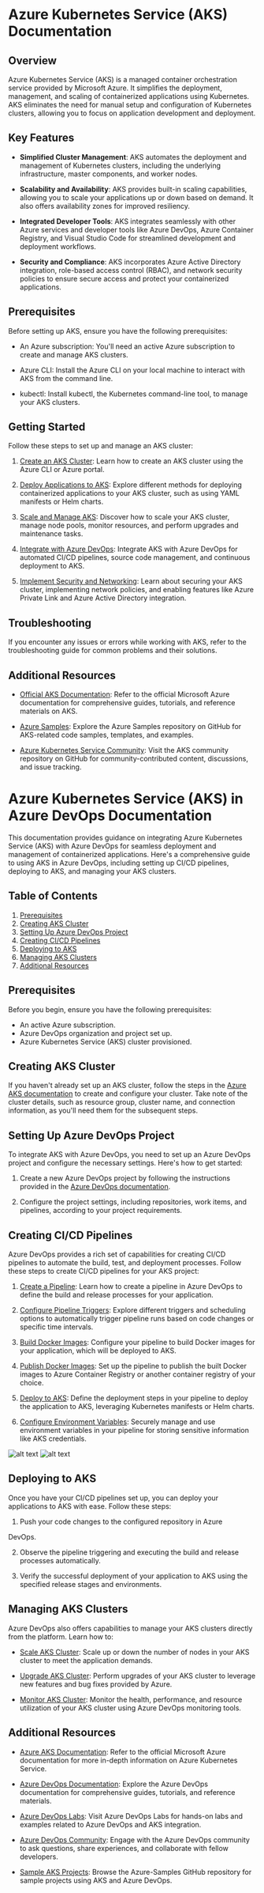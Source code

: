 

# Azure Kubernetes Service (AKS) Documentation



## Overview

Azure Kubernetes Service (AKS) is a managed container orchestration service provided by Microsoft Azure. It simplifies the deployment, management, and scaling of containerized applications using Kubernetes. AKS eliminates the need for manual setup and configuration of Kubernetes clusters, allowing you to focus on application development and deployment.

## Key Features

- **Simplified Cluster Management**: AKS automates the deployment and management of Kubernetes clusters, including the underlying infrastructure, master components, and worker nodes.

- **Scalability and Availability**: AKS provides built-in scaling capabilities, allowing you to scale your applications up or down based on demand. It also offers availability zones for improved resiliency.

- **Integrated Developer Tools**: AKS integrates seamlessly with other Azure services and developer tools like Azure DevOps, Azure Container Registry, and Visual Studio Code for streamlined development and deployment workflows.

- **Security and Compliance**: AKS incorporates Azure Active Directory integration, role-based access control (RBAC), and network security policies to ensure secure access and protect your containerized applications.

## Prerequisites

Before setting up AKS, ensure you have the following prerequisites:

- An Azure subscription: You'll need an active Azure subscription to create and manage AKS clusters.

- Azure CLI: Install the Azure CLI on your local machine to interact with AKS from the command line.

- kubectl: Install kubectl, the Kubernetes command-line tool, to manage your AKS clusters.

## Getting Started

Follow these steps to set up and manage an AKS cluster:

1. [Create an AKS Cluster](docs/create-cluster.md): Learn how to create an AKS cluster using the Azure CLI or Azure portal.

2. [Deploy Applications to AKS](docs/deploy-applications.md): Explore different methods for deploying containerized applications to your AKS cluster, such as using YAML manifests or Helm charts.

3. [Scale and Manage AKS](docs/manage-cluster.md): Discover how to scale your AKS cluster, manage node pools, monitor resources, and perform upgrades and maintenance tasks.

4. [Integrate with Azure DevOps](docs/integrate-devops.md): Integrate AKS with Azure DevOps for automated CI/CD pipelines, source code management, and continuous deployment to AKS.

5. [Implement Security and Networking](docs/security-networking.md): Learn about securing your AKS cluster, implementing network policies, and enabling features like Azure Private Link and Azure Active Directory integration.

## Troubleshooting

If you encounter any issues or errors while working with AKS, refer to the troubleshooting guide for common problems and their solutions.

## Additional Resources

- [Official AKS Documentation](https://docs.microsoft.com/azure/aks/): Refer to the official Microsoft Azure documentation for comprehensive guides, tutorials, and reference materials on AKS.

- [Azure Samples](https://github.com/Azure-Samples/): Explore the Azure Samples repository on GitHub for AKS-related code samples, templates, and examples.

- [Azure Kubernetes Service Community](https://github.com/Azure/AKS): Visit the AKS community repository on GitHub for community-contributed content, discussions, and issue tracking.

# Azure Kubernetes Service (AKS) in Azure DevOps Documentation

This documentation provides guidance on integrating Azure Kubernetes Service (AKS) with Azure DevOps for seamless deployment and management of containerized applications. Here's a comprehensive guide to using AKS in Azure DevOps, including setting up CI/CD pipelines, deploying to AKS, and managing your AKS clusters.

## Table of Contents

1. [Prerequisites](#prerequisites)
2. [Creating AKS Cluster](#creating-aks-cluster)
3. [Setting Up Azure DevOps Project](#setting-up-azure-devops-project)
4. [Creating CI/CD Pipelines](#creating-ci-cd-pipelines)
5. [Deploying to AKS](#deploying-to-aks)
6. [Managing AKS Clusters](#managing-aks-clusters)
7. [Additional Resources](#additional-resources)

## Prerequisites

Before you begin, ensure you have the following prerequisites:

- An active Azure subscription.
- Azure DevOps organization and project set up.
- Azure Kubernetes Service (AKS) cluster provisioned.

## Creating AKS Cluster

If you haven't already set up an AKS cluster, follow the steps in the [Azure AKS documentation](https://docs.microsoft.com/azure/aks/) to create and configure your cluster. Take note of the cluster details, such as resource group, cluster name, and connection information, as you'll need them for the subsequent steps.

## Setting Up Azure DevOps Project

To integrate AKS with Azure DevOps, you need to set up an Azure DevOps project and configure the necessary settings. Here's how to get started:

1. Create a new Azure DevOps project by following the instructions provided in the [Azure DevOps documentation](https://docs.microsoft.com/azure/devops/organizations/projects/create-project?view=azure-devops-rest-7.1).

2. Configure the project settings, including repositories, work items, and pipelines, according to your project requirements.

## Creating CI/CD Pipelines

Azure DevOps provides a rich set of capabilities for creating CI/CD pipelines to automate the build, test, and deployment processes. Follow these steps to create CI/CD pipelines for your AKS project:

1. [Create a Pipeline](docs/create-pipeline.md): Learn how to create a pipeline in Azure DevOps to define the build and release processes for your application.

2. [Configure Pipeline Triggers](docs/pipeline-triggers.md): Explore different triggers and scheduling options to automatically trigger pipeline runs based on code changes or specific time intervals.

3. [Build Docker Images](docs/build-docker-images.md): Configure your pipeline to build Docker images for your application, which will be deployed to AKS.

4. [Publish Docker Images](docs/publish-docker-images.md): Set up the pipeline to publish the built Docker images to Azure Container Registry or another container registry of your choice.

5. [Deploy to AKS](docs/deploy-to-aks.md): Define the deployment steps in your pipeline to deploy the application to AKS, leveraging Kubernetes manifests or Helm charts.

6. [Configure Environment Variables](docs/configure-environment-variables.md): Securely manage and use environment variables in your pipeline for storing sensitive information like AKS credentials.

![alt text](https://github.com/jaiswaladi246/30-Days-Of-DevOps/blob/main/Images/10.png?raw=true)
![alt text](https://github.com/jaiswaladi246/30-Days-Of-DevOps/blob/main/Images/11.png?raw=true)

## Deploying to AKS

Once you have your CI/CD pipelines set up, you can deploy your applications to AKS with ease. Follow these steps:

1. Push your code changes to the configured repository in Azure

 DevOps.

2. Observe the pipeline triggering and executing the build and release processes automatically.

3. Verify the successful deployment of your application to AKS using the specified release stages and environments.

## Managing AKS Clusters

Azure DevOps also offers capabilities to manage your AKS clusters directly from the platform. Learn how to:

- [Scale AKS Cluster](docs/scale-aks-cluster.md): Scale up or down the number of nodes in your AKS cluster to meet the application demands.

- [Upgrade AKS Cluster](docs/upgrade-aks-cluster.md): Perform upgrades of your AKS cluster to leverage new features and bug fixes provided by Azure.

- [Monitor AKS Cluster](docs/monitor-aks-cluster.md): Monitor the health, performance, and resource utilization of your AKS cluster using Azure DevOps monitoring tools.

## Additional Resources

- [Azure AKS Documentation](https://docs.microsoft.com/azure/aks/): Refer to the official Microsoft Azure documentation for more in-depth information on Azure Kubernetes Service.

- [Azure DevOps Documentation](https://docs.microsoft.com/azure/devops/): Explore the Azure DevOps documentation for comprehensive guides, tutorials, and reference materials.

- [Azure DevOps Labs](https://www.azuredevopslabs.com/): Visit Azure DevOps Labs for hands-on labs and examples related to Azure DevOps and AKS integration.

- [Azure DevOps Community](https://dev.azure.com/community): Engage with the Azure DevOps community to ask questions, share experiences, and collaborate with fellow developers.

- [Sample AKS Projects](https://github.com/Azure-Samples?term=aks&type=&language=): Browse the Azure-Samples GitHub repository for sample projects using AKS and Azure DevOps.
